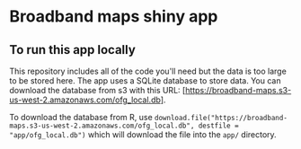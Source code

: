 # Broadband maps shiny app

## To run this app locally

This repository includes all of the code you'll need but the data is too large to be stored here. The app uses a SQLite database to store data. You can download the database from s3 with this URL: [https://broadband-maps.s3-us-west-2.amazonaws.com/ofg_local.db]. 

To download the database from R, use `download.file("https://broadband-maps.s3-us-west-2.amazonaws.com/ofg_local.db", destfile = "app/ofg_local.db")` which will download the file into the `app/` directory.
